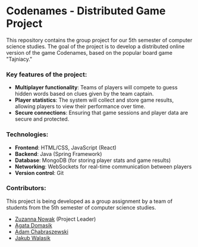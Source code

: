 # Codenames - Distributed Game Project

This repository contains the group project for our 5th semester of computer science studies. The goal of the project is to develop a distributed online version of the game Codenames, based on the popular board game "Tajniacy."

### Key features of the project:

* **Multiplayer functionality**: Teams of players will compete to guess hidden words based on clues given by the team captain.
* **Player statistics**: The system will collect and store game results, allowing players to view their performance over time.
* **Secure connections**: Ensuring that game sessions and player data are secure and protected.

### Technologies:
* **Frontend**: HTML/CSS, JavaScript (React)
* **Backend**: Java (Spring Framework)
* **Database**: MongoDB (for storing player stats and game results)
* **Networking**: WebSockets for real-time communication between players
* **Version control**: Git

### Contributors:
This project is being developed as a group assignment by a team of students from the 5th semester of computer science studies.
* [Zuzanna Nowak](https://github.com/zuzqqa) (Project Leader)
* [Agata Domasik](https://github.com/agatadomasik)
* [Adam Chabraszewski](https://github.com/achabrasz)
* [Jakub Walasik](https://github.com/jwalasik3)
